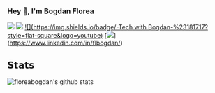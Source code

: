 ### Hey 👋, I'm Bogdan Florea

[![](https://img.shields.io/badge/-@floreabogdan-%231DA1F2?style=flat-square&logo=twitter&logoColor=ffffff)](https://twitter.com/floreabogdan)
[![](https://img.shields.io/badge/-@floreabogdan-%23181717?style=flat-square&logo=github)](https://github.com/floreabogdan)
[![](https://img.shields.io/badge/-Tech with Bogdan-%23181717?style=flat-square&logo=youtube)](https://www.youtube.com/channel/UCv4nM0B6zgpZ09rsIjuOsTw)
[![](https://img.shields.io/badge/-Bogdan%20Florea-blue?style=flat-square&logo=Linkedin&logoColor=white&link=https://www.linkedin.com/in/flbogdan/)]
(https://www.linkedin.com/in/flbogdan/)

## 𝗦𝘁𝗮𝘁𝘀

![floreabogdan's github stats](https://github-readme-stats.vercel.app/api?username=floreabogdan&show_icons=true&theme=dracula)

<!--
**floreabogdan/floreabogdan** is a ✨ _special_ ✨ repository because its `README.md` (this file) appears on your GitHub profile.

Here are some ideas to get you started:

- 🔭 I’m currently working on ...
- 🌱 I’m currently learning ...
- 👯 I’m looking to collaborate on ...
- 🤔 I’m looking for help with ...
- 💬 Ask me about ...
- 📫 How to reach me: ...
- 😄 Pronouns: ...
- ⚡ Fun fact: ...
-->
